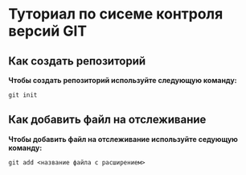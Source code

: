# Туториал по сисеме контроля версий GIT

## Как создать репозиторий

**Чтобы создать репозиторий используйте следующую команду:**

```
git init
```

## Как добавить файл на отслеживание

**Чтобы добавить файл на отслеживание используйте седующую команду:**

```
git add <название файла с расширением>
```

